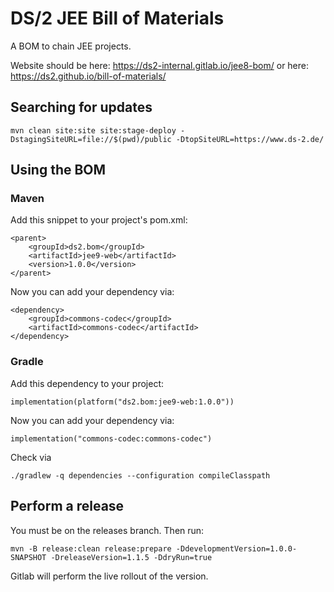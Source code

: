 # DS/2 JEE Bill of Materials

A BOM to chain JEE projects.

Website should be here: <https://ds2-internal.gitlab.io/jee8-bom/> or here: <https://ds2.github.io/bill-of-materials/>

## Searching for updates

    mvn clean site:site site:stage-deploy -DstagingSiteURL=file://$(pwd)/public -DtopSiteURL=https://www.ds-2.de/

## Using the BOM

### Maven

Add this snippet to your project's pom.xml:

    <parent>
        <groupId>ds2.bom</groupId>
        <artifactId>jee9-web</artifactId>
        <version>1.0.0</version>
    </parent>

Now you can add your dependency via:

    <dependency>
        <groupId>commons-codec</groupId>
        <artifactId>commons-codec</artifactId>
    </dependency>

### Gradle

Add this dependency to your project:

    implementation(platform("ds2.bom:jee9-web:1.0.0"))

Now you can add your dependency via:

    implementation("commons-codec:commons-codec")

Check via

    ./gradlew -q dependencies --configuration compileClasspath

## Perform a release

You must be on the releases branch. Then run:

    mvn -B release:clean release:prepare -DdevelopmentVersion=1.0.0-SNAPSHOT -DreleaseVersion=1.1.5 -DdryRun=true

Gitlab will perform the live rollout of the version.
